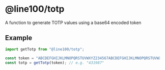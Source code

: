 # @line100/totp

A function to generate TOTP values using a base64 encoded token

## Example

```ts
import getTotp from "@line100/totp";

const token = "ABCDEFGHIJKLMNOPQRSTUVWXYZ234567ABCDEFGHIJKLMNOPQRSTUVWXYZ234567";
const totp = getTotp(token); // e.g. "431987"
```
